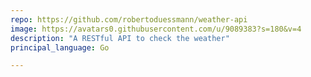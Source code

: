 ```yaml
---
repo: https://github.com/robertoduessmann/weather-api
image: https://avatars0.githubusercontent.com/u/9089383?s=180&v=4
description: "A RESTful API to check the weather"
principal_language: Go

---
```


